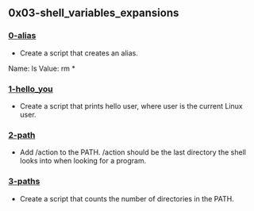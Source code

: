 ## 0x03-shell_variables_expansions

### [0-alias](./0-alias)
* Create a script that creates an alias.

Name: ls
Value: rm *

### [1-hello_you](./1-hello_you)
* Create a script that prints hello user, where user is the current Linux user.

### [2-path](./2-path)
* Add /action to the PATH. /action should be the last directory the shell looks into when looking for a program.

### [3-paths](./3-paths)
* Create a script that counts the number of directories in the PATH.
